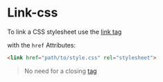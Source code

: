 # Link-css

To link a CSS stylesheet use the [link tag](tags-syntax.md)

with the `href` Attributes:

```html
<link href="path/to/style.css" rel="stylesheet">
```

> No need for a closing [tag](tags-syntax.md)
